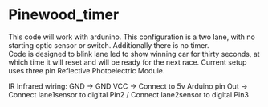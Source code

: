 # Pinewood_timer
This code will work with ardunino. 
This configuration is a two lane, with no starting optic sensor or switch. Additionally there is no timer.  
Code is designed to blink lane led to show winning car for thirty seconds, at which time it will reset  and will be ready for the next race. 
Current setup uses three pin Reflective Photoelectric Module. 

IR Infrared wiring: 
GND -> GND
VCC -> Connect to 5v Arduino pin 
Out -> Connect lane1sensor to  digital Pin2 / Connect lane2sensor to digital Pin3
